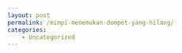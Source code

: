 ```yaml
---
layout: post
permalink: /mimpi-menemukan-dompet-yang-hilang/
categories:
    - Uncategorized
---
```


